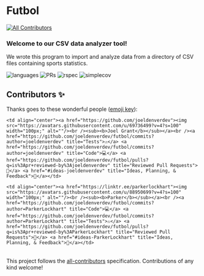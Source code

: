 # Futbol  
<!-- ALL-CONTRIBUTORS-BADGE:START - Do not remove or modify this section -->
[![All Contributors](https://img.shields.io/badge/all_contributors-1-orange.svg?style=flat-square)](#contributors-)
<!-- ALL-CONTRIBUTORS-BADGE:END -->

### Welcome to our CSV data analyzer tool!  
We wrote this program to import and analyze data from a directory of CSV files containing sports statistics.  

![languages](https://img.shields.io/github/languages/top/joeldenverdev/futbol?color=red)
![PRs](https://img.shields.io/github/issues-pr-closed/joeldenverdev/futbol)
![rspec](https://img.shields.io/gem/v/rspec?color=blue&label=rspec)
![simplecov](https://img.shields.io/gem/v/simplecov?color=blue&label=simplecov)

## Contributors ✨

Thanks goes to these wonderful people ([emoji key](https://allcontributors.org/docs/en/emoji-key)):

<!-- ALL-CONTRIBUTORS-LIST:START - Do not remove or modify this section -->
<!-- prettier-ignore-start -->
<!-- markdownlint-disable -->
<table>
  <tr>

    <td align="center"><a href="https://github.com/joeldenverdev"><img src="https://avatars.githubusercontent.com/u/69736499?v=4?s=100" width="100px;" alt=""/><br /><sub><b>Joel Grant</b></sub></a><br /><a href="https://github.com/joeldenverdev/futbol/commits?author=joeldenverdev" title="Tests">⚠️</a> <a href="https://github.com/joeldenverdev/futbol/commits?author=joeldenverdev" title="Code">💻</a> <a href="https://github.com/joeldenverdev/futbol/pulls?q=is%3Apr+reviewed-by%3Ajoeldenverdev" title="Reviewed Pull Requests">👀</a> <a href="#ideas-joeldenverdev" title="Ideas, Planning, & Feedback">🤔</a></td>

    <td align="center"><a href="https://linktr.ee/parkerlockhart"><img src="https://avatars.githubusercontent.com/u/88950699?v=4?s=100" width="100px;" alt=""/><br /><sub><b>Parker</b></sub></a><br /><a href="https://github.com/joeldenverdev/futbol/commits?author=ParkerLockhart" title="Code">💻</a> <a href="https://github.com/joeldenverdev/futbol/commits?author=ParkerLockhart" title="Tests">⚠️</a> <a href="https://github.com/joeldenverdev/futbol/pulls?q=is%3Apr+reviewed-by%3AParkerLockhart" title="Reviewed Pull Requests">👀</a> <a href="#ideas-ParkerLockhart" title="Ideas, Planning, & Feedback">🤔</a></td>

  </tr>
</table>

<!-- markdownlint-restore -->
<!-- prettier-ignore-end -->

<!-- ALL-CONTRIBUTORS-LIST:END -->

This project follows the [all-contributors](https://github.com/all-contributors/all-contributors) specification. Contributions of any kind welcome!
